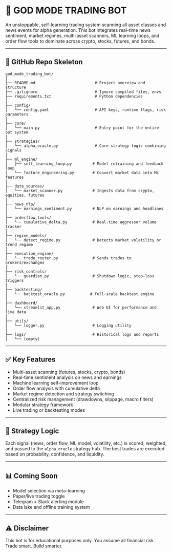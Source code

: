 # 🤖 GOD MODE TRADING BOT

An unstoppable, self-learning trading system scanning all asset classes and news events for alpha generation. This bot integrates real-time news sentiment, market regimes, multi-asset scanners, ML learning loops, and order flow tools to dominate across crypto, stocks, futures, and bonds.

---

## 📁 GitHub Repo Skeleton

```
god_mode_trading_bot/
│
├── README.md                          # Project overview and structure
├── .gitignore                         # Ignore compiled files, envs
├── requirements.txt                   # Python dependencies
│
├── config/
│   └── config.yaml                    # API keys, runtime flags, risk parameters
│
├── core/
│   └── main.py                        # Entry point for the entire bot system
│
├── strategies/
│   └── alpha_oracle.py                # Core strategy logic combining signals
│
├── ml_engine/
│   ├── self_learning_loop.py         # Model retraining and feedback loop
│   └── feature_engineering.py        # Convert market data into ML features
│
├── data_sources/
│   └── market_scanner.py             # Ingests data from crypto, equities, futures
│
├── news_nlp/
│   └── earnings_sentiment.py         # NLP on earnings and headlines
│
├── orderflow_tools/
│   └── cumulative_delta.py           # Real-time aggressor volume tracker
│
├── regime_models/
│   └── detect_regime.py              # Detects market volatility or trend regime
│
├── execution_engine/
│   └── trade_router.py               # Sends trades to brokers/exchanges
│
├── risk_controls/
│   └── guardian.py                   # Shutdown logic, stop-loss triggers
│
├── backtesting/
│   └── backtest_oracle.py           # Full-scale backtest engine
│
├── dashboard/
│   └── streamlit_app.py              # Web UI for performance and live data
│
├── utils/
│   └── logger.py                     # Logging utility
│
├── logs/                             # Historical logs and reports
│   └── (empty)
```

---

## ✅ Key Features

- Multi-asset scanning (futures, stocks, crypto, bonds)
- Real-time sentiment analysis on news and earnings
- Machine learning self-improvement loop
- Order flow analysis with cumulative delta
- Market regime detection and strategy switching
- Centralized risk management (drawdowns, slippage, macro filters)
- Modular strategy framework
- Live trading or backtesting modes

---

## 🧠 Strategy Logic

Each signal (news, order flow, ML model, volatility, etc.) is scored, weighted, and passed to the `alpha_oracle` strategy hub. The best trades are executed based on probability, confidence, and liquidity.

---

## 📊 Coming Soon

- Model selection via meta-learning
- Paper/live trading toggle
- Telegram + Slack alerting module
- Data lake and offline training system

---

## ⚠️ Disclaimer

This bot is for educational purposes only. You assume all financial risk. Trade smart. Build smarter.
